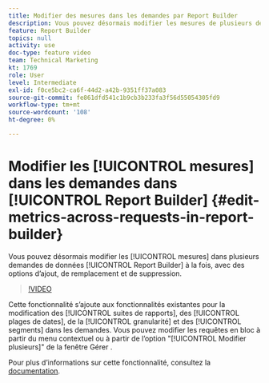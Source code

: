 ```yaml
---
title: Modifier des mesures dans les demandes par Report Builder
description: Vous pouvez désormais modifier les mesures de plusieurs demandes de données de Report Builder à la fois, avec les options d’ajout, de remplacement et de suppression.
feature: Report Builder
topics: null
activity: use
doc-type: feature video
team: Technical Marketing
kt: 1769
role: User
level: Intermediate
exl-id: f0ce5bc2-ca6f-44d2-a42b-9351ff37a083
source-git-commit: fe861dfd541c1b9cb3b233fa3f56d55054305fd9
workflow-type: tm+mt
source-wordcount: '108'
ht-degree: 0%

---
```


# Modifier les [!UICONTROL mesures] dans les demandes dans [!UICONTROL Report Builder] {#edit-metrics-across-requests-in-report-builder}

Vous pouvez désormais modifier les [!UICONTROL mesures] dans plusieurs demandes de données [!UICONTROL Report Builder] à la fois, avec des options d’ajout, de remplacement et de suppression.

>[!VIDEO](https://video.tv.adobe.com/v/23547/?quality=12)

Cette fonctionnalité s’ajoute aux fonctionnalités existantes pour la modification des [!UICONTROL suites de rapports], des [!UICONTROL plages de dates], de la [!UICONTROL granularité] et des [!UICONTROL segments] dans les demandes. Vous pouvez modifier les requêtes en bloc à partir du menu contextuel ou à partir de l’option &quot;[!UICONTROL Modifier plusieurs]&quot; de la fenêtre Gérer .

Pour plus d’informations sur cette fonctionnalité, consultez la [documentation](https://experienceleague.adobe.com/docs/analytics/analyze/report-builder/manage-requests/edit-multiple-metrics.html?lang=en).
